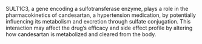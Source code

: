 SULT1C3, a gene encoding a sulfotransferase enzyme, plays a role in the pharmacokinetics of candesartan, a hypertension medication, by potentially influencing its metabolism and excretion through sulfate conjugation. This interaction may affect the drug’s efficacy and side effect profile by altering how candesartan is metabolized and cleared from the body.